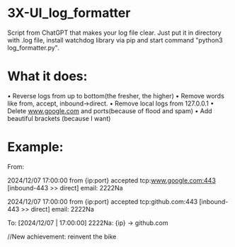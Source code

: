 # 3X-UI_log_formatter
Script from ChatGPT that makes your log file clear.
Just put it in directory with .log file, install watchdog library via pip and start command "python3 log_formatter.py".

# What it does:
• Reverse logs from up to bottom(the fresher, the higher)
• Remove words like from, accept, inbound→direct.
• Remove local logs from 127.0.0.1
• Delete www.google.com and ports(because of flood and spam)
• Add beautiful brackets (because I want)
# Example:
From:

2024/12/07 17:00:00 from {ip:port} accepted tcp:www.google.com:443 [inbound-443 >> direct] email: 2222Na

2024/12/07 17:00:00 from {ip:port} accepted tcp:github.com:443 [inbound-443 >> direct] email: 2222Na

To:
[2024/12/07 | 17:00:00] 2222Na: {ip} → github.com


//New achievement: reinvent the bike
